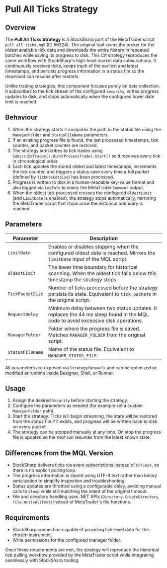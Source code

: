 # Pull All Ticks Strategy

## Overview

The **Pull All Ticks Strategy** is a StockSharp port of the MetaTrader script `pull all ticks.mq5` (ID 56324). The original tool scans the broker for the oldest available tick data and downloads the entire history in repeated batches while saving its progress to disk. This C# strategy reproduces the same workflow with StockSharp's high-level market data subscriptions. It continuously receives ticks, keeps track of the earliest and latest timestamps, and persists progress information in a status file so the download can resume after restarts.

Unlike trading strategies, this component focuses purely on data collection. It subscribes to the tick stream of the configured `Security`, writes progress updates to disk, and stops automatically when the configured lower date limit is reached.

## Behaviour

1. When the strategy starts it computes the path to the status file using the `ManagerFolder` and `StatusFileName` parameters.
2. If an existing progress file is found, the last processed timestamps, tick counter, and packet counter are restored.
3. The strategy subscribes to tick trades using `SubscribeTrades().Bind(ProcessTrade).Start()` so it receives every tick in chronological order.
4. Each tick updates the stored oldest and latest timestamps, increments the tick counter, and triggers a status save every time a full packet (defined by `TickPacketSize`) has been processed.
5. Progress is written to disk in a human-readable key-value format and also logged via `LogInfo` to mimic the MetaTrader `Comment` output.
6. When the oldest tick processed crosses the configured `OldestLimit` (and `LimitDate` is enabled), the strategy stops automatically, mirroring the MetaTrader script that stops once the historical boundary is reached.

## Parameters

| Parameter | Description |
|-----------|-------------|
| `LimitDate` | Enables or disables stopping when the configured oldest date is reached. Mirrors the `limitDate` input of the MQL script. |
| `OldestLimit` | The lower time boundary for historical scanning. When the oldest tick falls below this timestamp the strategy stops. |
| `TickPacketSize` | Number of ticks processed before the strategy persists its state. Equivalent to `tick_packets` in the original script. |
| `RequestDelay` | Minimum delay between two status updates. It replaces the 44 ms sleep found in the MQL code to avoid excessive disk operations. |
| `ManagerFolder` | Folder where the progress file is saved. Matches `MANAGER_FOLDER` from the original script. |
| `StatusFileName` | Name of the status file. Equivalent to `MANAGER_STATUS_FILE`. |

All parameters are exposed via `StrategyParam<T>` and can be optimized or modified at runtime inside Designer, Shell, or Runner.

## Usage

1. Assign the desired `Security` before starting the strategy.
2. Configure the parameters as needed (for example set a custom `ManagerFolder` path).
3. Start the strategy. Ticks will begin streaming, the state will be restored from the status file if it exists, and progress will be written back to disk on every packet.
4. The strategy can be stopped manually at any time. On stop the progress file is updated so the next run resumes from the latest known state.

## Differences from the MQL Version

- StockSharp delivers ticks via event subscriptions instead of `OnTimer`, so there is no explicit polling loop.
- The progress information is stored using UTF-8 text rather than binary serialization to simplify inspection and troubleshooting.
- Status updates are throttled using a configurable delay, avoiding manual calls to `Sleep` while still matching the intent of the original timeout.
- File and directory handling uses .NET APIs (`Directory.CreateDirectory`, `File.WriteAllText`) instead of MetaTrader's file functions.

## Requirements

- StockSharp connection capable of providing tick-level data for the chosen instrument.
- Write permissions for the configured manager folder.

Once these requirements are met, the strategy will reproduce the historical tick pulling workflow provided by the MetaTrader script while integrating seamlessly with StockSharp tooling.
